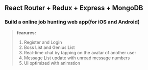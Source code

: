 ## React Router + Redux + Express + MongoDB
### Build a online job hunting web app(for iOS and Android) 
> **fearures:**
> 1. Register and Login
> 2. Boss List and Genius List
> 3. Real-time chat by tapping on the avatar of another  user
> 4. Message List update with unread message numbers
> 5.  UI optimized with animation 
